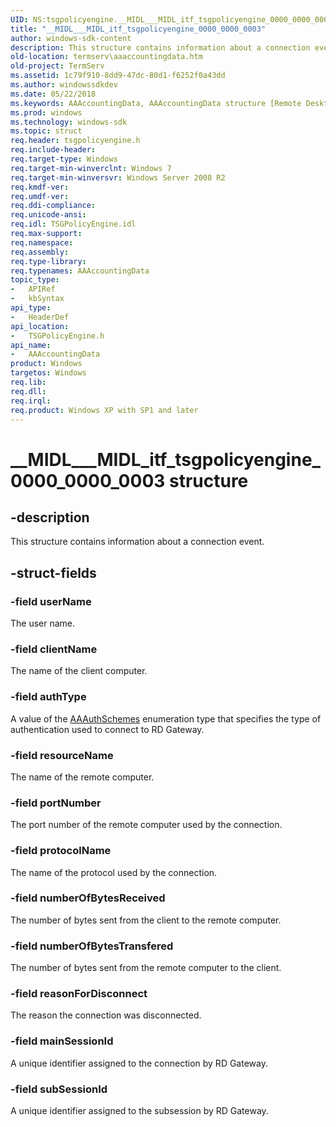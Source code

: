```yaml
---
UID: NS:tsgpolicyengine.__MIDL___MIDL_itf_tsgpolicyengine_0000_0000_0003
title: "__MIDL___MIDL_itf_tsgpolicyengine_0000_0000_0003"
author: windows-sdk-content
description: This structure contains information about a connection event.
old-location: termserv\aaaccountingdata.htm
old-project: TermServ
ms.assetid: 1c79f910-8dd9-47dc-80d1-f6252f0a43dd
ms.author: windowssdkdev
ms.date: 05/22/2018
ms.keywords: AAAccountingData, AAAccountingData structure [Remote Desktop Services], __MIDL___MIDL_itf_tsgpolicyengine_0000_0000_0003, termserv.aaaccountingdata, tsgpolicyengine/AAAccountingData
ms.prod: windows
ms.technology: windows-sdk
ms.topic: struct
req.header: tsgpolicyengine.h
req.include-header: 
req.target-type: Windows
req.target-min-winverclnt: Windows 7
req.target-min-winversvr: Windows Server 2008 R2
req.kmdf-ver: 
req.umdf-ver: 
req.ddi-compliance: 
req.unicode-ansi: 
req.idl: TSGPolicyEngine.idl
req.max-support: 
req.namespace: 
req.assembly: 
req.type-library: 
req.typenames: AAAccountingData
topic_type:
-	APIRef
-	kbSyntax
api_type:
-	HeaderDef
api_location:
-	TSGPolicyEngine.h
api_name:
-	AAAccountingData
product: Windows
targetos: Windows
req.lib: 
req.dll: 
req.irql: 
req.product: Windows XP with SP1 and later
---
```


# __MIDL___MIDL_itf_tsgpolicyengine_0000_0000_0003 structure


## -description


This structure contains information about a connection event.


## -struct-fields




### -field userName

The user name.


### -field clientName

The name of the client computer.


### -field authType

A value of the <a href="https://msdn.microsoft.com/ff80f8ac-8378-4087-aa95-a081d2dd710a">AAAuthSchemes</a> enumeration type that specifies the type of authentication used to connect to RD Gateway.


### -field resourceName

The name of the remote computer.


### -field portNumber

The port number of the remote computer used by the connection.


### -field protocolName

The name of the protocol used by the connection.


### -field numberOfBytesReceived

The number of bytes sent from the client to the remote computer.


### -field numberOfBytesTransfered

The number of bytes sent from the remote computer to the client.


### -field reasonForDisconnect

The reason the connection was disconnected.


### -field mainSessionId

A unique identifier assigned to the connection  by RD Gateway.


### -field subSessionId

A unique identifier assigned to the subsession by RD Gateway.

